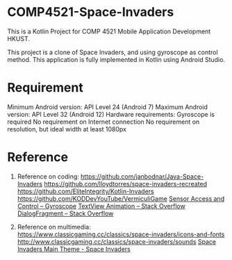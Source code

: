 # COMP4521-Space-Invaders

This is a Kotlin Project for COMP 4521 Mobile Application Development HKUST.

This project is a clone of Space Invaders, and using gyroscope as control method. 
This application is fully implemented in Kotlin using Android Studio.

# Requirement

Minimum Android version: API Level 24 (Android 7)
Maximum Android version: API Level 32 (Android 12)
Hardware requirements:   Gyroscope is required
					               No requirement on Internet connection
					               No requirement on resolution, but ideal width at least 1080px 
                         
# Reference

1.	Reference on coding:
    https://github.com/janbodnar/Java-Space-Invaders
    https://github.com/lloydtorres/space-invaders-recreated
    https://github.com/EliteIntegrity/Kotlin-Invaders
    https://github.com/KODDevYouTube/VermiculiGame
    [Sensor Access and Control – Gyroscope](https://youtu.be/FDEei9RNdrE)
    [TextView Animation – Stack Overflow](https://stackoverflow.com/questions/23695626/making-textview-loop-a-growing-and-shrinking-animation)
    [DialogFragment – Stack Overflow](https://stackoverflow.com/questions/12478520/how-to-set-dialogfragments-width-and-height)

2.	Reference on multimedia:
    https://www.classicgaming.cc/classics/space-invaders/icons-and-fonts
    http://www.classicgaming.cc/classics/space-invaders/sounds
    [Space Invaders Main Theme - Space Invaders](https://youtu.be/k9oyDTR0EwQ)
